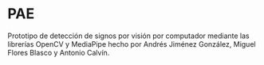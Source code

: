 # PAE
Prototipo de detección de signos por visión por computador mediante las librerías OpenCV y MediaPipe hecho por Andrés Jiménez González, Miguel Flores Blasco y Antonio Calvín.
